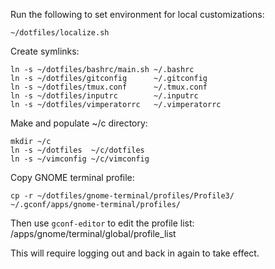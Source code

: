 Run the following to set environment for local customizations:

    ~/dotfiles/localize.sh

Create symlinks:

    ln -s ~/dotfiles/bashrc/main.sh ~/.bashrc
    ln -s ~/dotfiles/gitconfig      ~/.gitconfig
    ln -s ~/dotfiles/tmux.conf      ~/.tmux.conf
    ln -s ~/dotfiles/inputrc        ~/.inputrc
    ln -s ~/dotfiles/vimperatorrc   ~/.vimperatorrc

Make and populate ~/c directory:

    mkdir ~/c
    ln -s ~/dotfiles  ~/c/dotfiles
    ln -s ~/vimconfig ~/c/vimconfig

Copy GNOME terminal profile:

    cp -r ~/dotfiles/gnome-terminal/profiles/Profile3/ ~/.gconf/apps/gnome-terminal/profiles/

Then use `gconf-editor` to edit the profile list: /apps/gnome/terminal/global/profile_list

This will require logging out and back in again to take effect.
